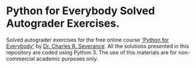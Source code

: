 # Python for Everybody Solved Autograder Exercises.
Solved autograder exercises for the free online course ['Python for Everybody'](https://www.py4e.com) by [Dr. Charles R. Severance](http://www.dr-chuck.com/dr-chuck/resume/bio.htm).
All the solutions presented in this repository are coded using Python 3. 
The use of this materials are for non-commercial academic purposes only. 
